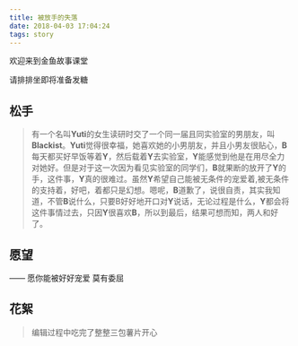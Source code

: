 ```yaml
---
title: 被放手的失落
date: 2018-04-03 17:04:24
tags: story
---
```

欢迎来到金鱼故事课堂

请排排坐即将准备发糖

## 松手
> 有一个名叫**Yuti**的女生读研时交了一个同一届且同实验室的男朋友，叫**Blackist**。**Yuti**觉得很幸福，她喜欢她的小男朋友，并且小男友很贴心，**B**每天都买好早饭等着**Y**，然后载着**Y**去实验室，**Y**能感觉到他是在用尽全力对她好。但是对于这一次因为看见实验室的同学们，**B**就果断的放开了**Y**的手，这件事，**Y**真的很难过。虽然**Y**希望自己能被无条件的宠爱着,被无条件的支持着，好吧，着都只是幻想。嗯呢，**B**道歉了，说很自责，其实我知道，不管**B**说什么，只要B好好地开口对**Y**说话，无论过程是什么，**Y**都会将这件事情过去，只因**Y**很喜欢**B**，所以到最后，结果可想而知，两人和好了。


## 愿望
—— 愿你能被好好宠爱 莫有委屈


## 花絮
> 编辑过程中吃完了整整三包薯片开心